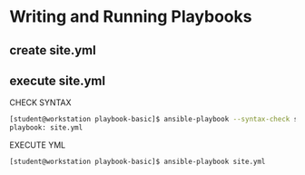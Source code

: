 # Writing and Running Playbooks

## create site.yml

## execute site.yml

CHECK SYNTAX
```bash
[student@workstation playbook-basic]$ ansible-playbook --syntax-check site.yml
playbook: site.yml
```

EXECUTE YML
```bash
[student@workstation playbook-basic]$ ansible-playbook site.yml
```